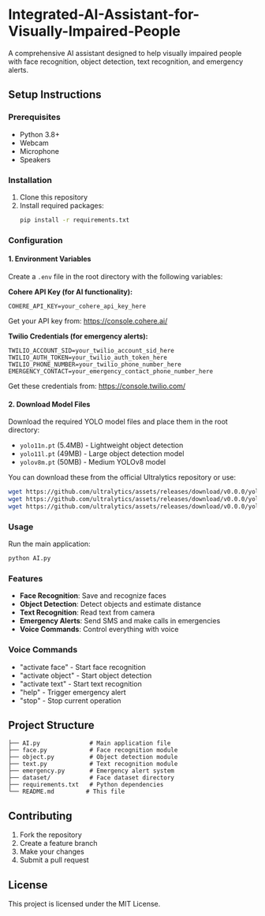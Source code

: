 # Integrated-AI-Assistant-for-Visually-Impaired-People

A comprehensive AI assistant designed to help visually impaired people with face recognition, object detection, text recognition, and emergency alerts.

## Setup Instructions

### Prerequisites
- Python 3.8+
- Webcam
- Microphone
- Speakers

### Installation
1. Clone this repository
2. Install required packages:
   ```bash
   pip install -r requirements.txt
   ```

### Configuration

#### 1. Environment Variables
Create a `.env` file in the root directory with the following variables:

**Cohere API Key (for AI functionality):**
```
COHERE_API_KEY=your_cohere_api_key_here
```
Get your API key from: https://console.cohere.ai/

**Twilio Credentials (for emergency alerts):**
```
TWILIO_ACCOUNT_SID=your_twilio_account_sid_here
TWILIO_AUTH_TOKEN=your_twilio_auth_token_here
TWILIO_PHONE_NUMBER=your_twilio_phone_number_here
EMERGENCY_CONTACT=your_emergency_contact_phone_number_here
```
Get these credentials from: https://console.twilio.com/

#### 2. Download Model Files
Download the required YOLO model files and place them in the root directory:
- `yolo11n.pt` (5.4MB) - Lightweight object detection
- `yolo11l.pt` (49MB) - Large object detection model  
- `yolov8m.pt` (50MB) - Medium YOLOv8 model

You can download these from the official Ultralytics repository or use:
```bash
wget https://github.com/ultralytics/assets/releases/download/v0.0.0/yolo11n.pt
wget https://github.com/ultralytics/assets/releases/download/v0.0.0/yolo11l.pt
wget https://github.com/ultralytics/assets/releases/download/v0.0.0/yolov8m.pt
```

### Usage
Run the main application:
```bash
python AI.py
```

### Features
- **Face Recognition**: Save and recognize faces
- **Object Detection**: Detect objects and estimate distance
- **Text Recognition**: Read text from camera
- **Emergency Alerts**: Send SMS and make calls in emergencies
- **Voice Commands**: Control everything with voice

### Voice Commands
- "activate face" - Start face recognition
- "activate object" - Start object detection  
- "activate text" - Start text recognition
- "help" - Trigger emergency alert
- "stop" - Stop current operation

## Project Structure
```
├── AI.py              # Main application file
├── face.py            # Face recognition module
├── object.py          # Object detection module
├── text.py            # Text recognition module
├── emergency.py       # Emergency alert system
├── dataset/           # Face dataset directory
├── requirements.txt   # Python dependencies
└── README.md         # This file
```

## Contributing
1. Fork the repository
2. Create a feature branch
3. Make your changes
4. Submit a pull request

## License
This project is licensed under the MIT License.
